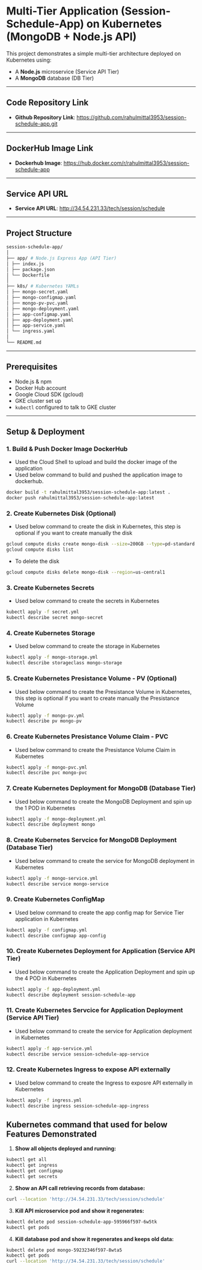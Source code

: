 # Multi-Tier Application (Session-Schedule-App) on Kubernetes (MongoDB + Node.js API)

This project demonstrates a simple multi-tier architecture deployed on Kubernetes using:
- A **Node.js** microservice (Service API Tier)
- A **MongoDB** database (DB Tier)

---

## Code Repository Link

- **Github Repository Link**: https://github.com/rahulmittal3953/session-schedule-app.git

---

## DockerHub Image Link

- **Dockerhub Image**: https://hub.docker.com/r/rahulmittal3953/session-schedule-app

---

## Service API URL

- **Service API URL**: http://34.54.231.33/tech/session/schedule

---

## Project Structure

```sh
session-schedule-app/
│
├── app/ # Node.js Express App (API Tier)
│ ├── index.js
│ ├── package.json
│ └── Dockerfile
│
├── k8s/ # Kubernetes YAMLs
│ ├── mongo-secret.yaml
│ ├── mongo-configmap.yaml
│ ├── mongo-pv-pvc.yaml
│ ├── mongo-deployment.yaml
│ ├── app-configmap.yaml
│ ├── app-deployment.yaml
│ ├── app-service.yaml
│ └── ingress.yaml
│
└── README.md
```
---

## Prerequisites

- Node.js & npm
- Docker Hub account
- Google Cloud SDK (gcloud)
- GKE cluster set up
- `kubectl` configured to talk to GKE cluster

---

## Setup & Deployment

### 1. Build & Push Docker Image DockerHub

- Used the Cloud Shell to upload and build the docker image of the application
- Used below command to build and pushed the application image to dockerhub.

```bash
docker build -t rahulmittal3953/session-schedule-app:latest .
docker push rahulmittal3953/session-schedule-app:latest
```

### 2. Create Kubernetes Disk (Optional)

- Used below command to create the disk in Kubernetes, this step is optional if you want to create manually the disk

```bash
gcloud compute disks create mongo-disk --size=200GB --type=pd-standard --region=us-central1 --replica-zones=us-central1-a,us-central1-b
gcloud compute disks list
```
- To delete the disk
```bash
gcloud compute disks delete mongo-disk --region=us-central1
```

### 3. Create Kubernetes Secrets

- Used below command to create the secrets in Kubernetes

```bash
kubectl apply -f secret.yml
kubectl describe secret mongo-secret
```

### 4. Create Kubernetes Storage

- Used below command to create the storage in Kubernetes

```bash
kubectl apply -f mongo-storage.yml
kubectl describe storageclass mongo-storage
```

### 5. Create Kubernetes Presistance Volume - PV  (Optional)

- Used below command to create the Presistance Volume in Kubernetes, this step is optional if you want to create manually the Presistance Volume

```bash
kubectl apply -f mongo-pv.yml
kubectl describe pv mongo-pv
```

### 6. Create Kubernetes Presistance Volume Claim - PVC

- Used below command to create the Presistance Volume Claim in Kubernetes

```bash
kubectl apply -f mongo-pvc.yml
kubectl describe pvc mongo-pvc
```

### 7. Create Kubernetes Deployment for MongoDB (Database Tier)

- Used below command to create the MongoDB Deployment and spin up the 1 POD in Kubernetes

```bash
kubectl apply -f mongo-deployment.yml
kubectl describe deployment mongo
```

### 8. Create Kubernetes Servcice for MongoDB Deployment (Database Tier)

- Used below command to create the service for MongoDB deployment in Kubernetes

```bash
kubectl apply -f mongo-service.yml
kubectl describe service mongo-service
```

### 9. Create Kubernetes ConfigMap

- Used below command to create the app config map for Service Tier application in Kubernetes

```bash
kubectl apply -f configmap.yml
kubectl describe configmap app-config
```

### 10. Create Kubernetes Deployment for Application (Service API Tier)

- Used below command to create the Application Deployment and spin up the 4 POD in Kubernetes

```bash
kubectl apply -f app-deployment.yml
kubectl describe deployment session-schedule-app
```

### 11. Create Kubernetes Servcice for Application Deployment  (Service API Tier)

- Used below command to create the service for Application deployment in Kubernetes

```bash
kubectl apply -f app-service.yml
kubectl describe service session-schedule-app-service
```

### 12. Create Kubernetes Ingress to expose API externally

- Used below command to create the Ingress to exposre API externally in Kubernetes

```bash
kubectl apply -f ingress.yml
kubectl describe ingress session-schedule-app-ingress
```

## Kubernetes command that used for below Features Demonstrated

1. **Show all objects deployed and running:**
```bash
kubectl get all
kubectl get ingress
kubectl get configmap
kubectl get secrets
```
2. **Show an API call retrieving records from database:**
```bash
curl --location 'http://34.54.231.33/tech/session/schedule'
```
3. **Kill API microservice pod and show it regenerates:**
```bash
kubectl delete pod session-schedule-app-595966f597-6w5tk
kubectl get pods
```
4. **Kill database pod and show it regenerates and keeps old data:**
```bash
kubectl delete pod mongo-59232346f597-8wta5
kubectl get pods
curl --location 'http://34.54.231.33/tech/session/schedule'
```